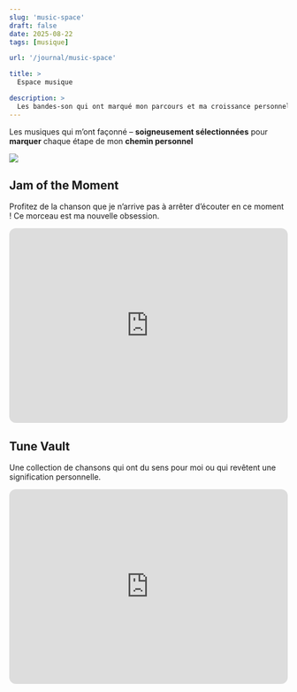```yaml
---
slug: 'music-space'
draft: false
date: 2025-08-22
tags: [musique]

url: '/journal/music-space'

title: >
  Espace musique

description: >
  Les bandes-son qui ont marqué mon parcours et ma croissance personnelle, à découvrir et partager.
---
```


Les musiques qui m’ont façonné – **soigneusement sélectionnées** pour **marquer** chaque étape de mon **chemin personnel**

![](music-space.png)


## Jam of the Moment
Profitez de la chanson que je n’arrive pas à arrêter d’écouter en ce moment ! Ce morceau est ma nouvelle obsession.

<iframe style="border-radius:12px" src="https://open.spotify.com/embed/artist/34GCwt10cx3SKWmWbTgUC2?utm_source=generator" width="100%" height="352" frameBorder="0" allowfullscreen="" allow="autoplay; clipboard-write; encrypted-media; fullscreen; picture-in-picture" loading="lazy"></iframe>

## Tune Vault
Une collection de chansons qui ont du sens pour moi ou qui revêtent une signification personnelle.

<iframe style="border-radius:12px" src="https://open.spotify.com/embed/album/5EXbemr2yfeyEIfocOf5R7?utm_source=generator" width="100%" height="352" frameBorder="0" allowfullscreen="" allow="autoplay; clipboard-write; encrypted-media; fullscreen; picture-in-picture" loading="lazy"></iframe>